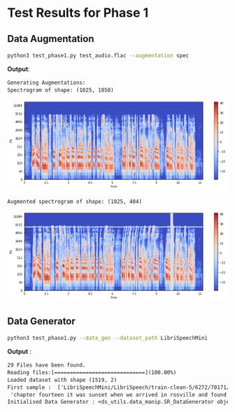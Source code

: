 # Test Results for Phase 1

## Data Augmentation

```bash
python3 test_phase1.py test_audio.flac --augmentation spec
```

**Output**:

```txt
Generating Augmentations:
Spectrogram of shape: (1025, 1050)
```

![Sample](Phase1/Sample.png)

```txt
Augmented spectrogram of shape: (1025, 404)
```

![Augmented Sample](Phase1/Augmented_Sample.png)

## Data Generator

```bash
python3 test_phase1.py --data_gen --dataset_path LibriSpeechMini
```

**Output** :

```txt
29 Files have been found.
Reading files:[=============================](100.00%)  
Loaded dataset with shape (1519, 2)
First sample :  ['LibriSpeechMini/LibriSpeech/train-clean-5/6272/70171/6272-70171-0000.flac'
 'chapter fourteen it was sunset when we arrived in rosville and found mister morgeson waiting for us with his carriage at the station from its open sides']
Initialised Data Generator : <ds_utils.data_manip.SR_DataGenerator object at 0x7f499efaaf28>
```
